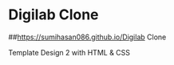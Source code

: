 # Digilab Clone
##https://sumihasan086.github.io/Digilab Clone

Template Design 2 with HTML &amp; CSS
